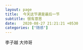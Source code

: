 ```yaml
---
layout: page
title:  今天这节课是最后一节
subtitle: 很有意思
date:   2020-08-27 21:21:21 +0530
categories: ["随感"]
---
```

<div>李子越 大帅哥</div>
